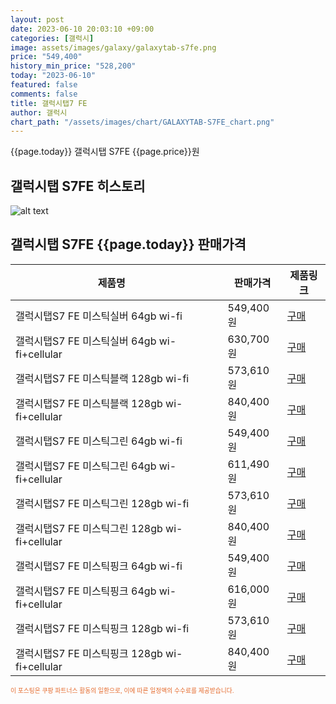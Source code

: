 ```yaml
---
layout: post
date: 2023-06-10 20:03:10 +09:00
categories: [갤럭시]
image: assets/images/galaxy/galaxytab-s7fe.png
price: "549,400"
history_min_price: "528,200"
today: "2023-06-10"
featured: false
comments: false
title: 갤럭시탭7 FE
author: 갤럭시
chart_path: "/assets/images/chart/GALAXYTAB-S7FE_chart.png"
---
```


{{page.today}} 갤럭시탭 S7FE {{page.price}}원

## 갤럭시탭 S7FE 히스토리
![alt text]({{page.chart_path}} "갤럭시S23 히스토리")

## 갤럭시탭 S7FE {{page.today}} 판매가격
<main>
<table id="rwd-table-large">
  <thead>
    <tr>
      <th>제품명</th>
      <th></th>
      <th>판매가격</th>
      <th>제품링크</th>
    </tr>
  </thead>
  <tbody><tr>
        <td>갤럭시탭S7 FE 미스틱실버 64gb wi-fi</td>
        <td></td>
        <td>549,400원</td>
        <td><a href='https://link.coupang.com/a/SBKEA' target='_blank'>구매</a></td>
        </tr><tr>
        <td>갤럭시탭S7 FE 미스틱실버 64gb wi-fi+cellular</td>
        <td></td>
        <td>630,700원</td>
        <td><a href='https://link.coupang.com/a/SBKLq' target='_blank'>구매</a></td>
        </tr><tr>
        <td>갤럭시탭S7 FE 미스틱블랙 128gb wi-fi</td>
        <td></td>
        <td>573,610원</td>
        <td><a href='https://link.coupang.com/a/SBKNL' target='_blank'>구매</a></td>
        </tr><tr>
        <td>갤럭시탭S7 FE 미스틱블랙 128gb wi-fi+cellular</td>
        <td></td>
        <td>840,400원</td>
        <td><a href='https://link.coupang.com/a/SBKQY' target='_blank'>구매</a></td>
        </tr><tr>
        <td>갤럭시탭S7 FE 미스틱그린 64gb wi-fi</td>
        <td></td>
        <td>549,400원</td>
        <td><a href='https://link.coupang.com/a/SBKTK' target='_blank'>구매</a></td>
        </tr><tr>
        <td>갤럭시탭S7 FE 미스틱그린 64gb wi-fi+cellular</td>
        <td></td>
        <td>611,490원</td>
        <td><a href='https://link.coupang.com/a/SBKV8' target='_blank'>구매</a></td>
        </tr><tr>
        <td>갤럭시탭S7 FE 미스틱그린 128gb wi-fi</td>
        <td></td>
        <td>573,610원</td>
        <td><a href='https://link.coupang.com/a/SBKYc' target='_blank'>구매</a></td>
        </tr><tr>
        <td>갤럭시탭S7 FE 미스틱그린 128gb wi-fi+cellular</td>
        <td></td>
        <td>840,400원</td>
        <td><a href='https://link.coupang.com/a/SBK0z' target='_blank'>구매</a></td>
        </tr><tr>
        <td>갤럭시탭S7 FE 미스틱핑크 64gb wi-fi</td>
        <td></td>
        <td>549,400원</td>
        <td><a href='https://link.coupang.com/a/SBK2N' target='_blank'>구매</a></td>
        </tr><tr>
        <td>갤럭시탭S7 FE 미스틱핑크 64gb wi-fi+cellular</td>
        <td></td>
        <td>616,000원</td>
        <td><a href='https://link.coupang.com/a/SBK5j' target='_blank'>구매</a></td>
        </tr><tr>
        <td>갤럭시탭S7 FE 미스틱핑크 128gb wi-fi</td>
        <td></td>
        <td>573,610원</td>
        <td><a href='https://link.coupang.com/a/SBK7u' target='_blank'>구매</a></td>
        </tr><tr>
        <td>갤럭시탭S7 FE 미스틱핑크 128gb wi-fi+cellular</td>
        <td></td>
        <td>840,400원</td>
        <td><a href='https://link.coupang.com/a/SBK9A' target='_blank'>구매</a></td>
        </tr></tbody>
</table>

</main>
<div style="color:#e56a2c;font-size: 0.7em;" >
이 포스팅은 쿠팡 파트너스 활동의 일환으로, 이에 따른 일정액의 수수료를 제공받습니다.
</div>

